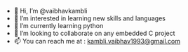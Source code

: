 - 👋 Hi, I’m @vaibhavkambli
- 👀 I’m interested in learning new skills and languages 
- 🌱 I’m currently learning python
- 💞️ I’m looking to collaborate on any embedded C project
- 📫 You can reach me at : kambli.vaibhav1993@gmail.com

<!---
vaibhavkambli/vaibhavkambli is a ✨ special ✨ repository because its `README.md` (this file) appears on your GitHub profile.
You can click the Preview link to take a look at your changes.
--->
